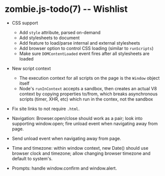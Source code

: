 zombie.js-todo(7) -- Wishlist
=============================

* CSS support
  * Add `style` attribute, parsed on-demand
  * Add stylesheets to document
  * Add feature to load/parse internal and external stylesheets
  * Add browser option to control CSS loading (similar to `runScripts`)
  * Make sure `DOMContentLoaded` event fires after all stylesheets
    are loaded

* New script context
  * The execution context for all scripts on the page is the `Window`
    object itself
  * Node's `runInContext` accepts a sandbox, then creates an actual V8
    context by copying properties to/from, which breaks asynchronous
    scripts (timer, XHR, etc) which run in the contex, not the sandbox

* Fix site links to not require `.html`.

* Navigation: Browser.open/close should work as a pair; look into supporting
  window.open; fire unload event when navigating away from page.

* Send unload event when navigating away from page.

* Time and timezone: within window context, new Date() should use browser clock
  and timezone; allow changing browser timezone and default to system's.

* Prompts: handle window.confirm and window.alert.
